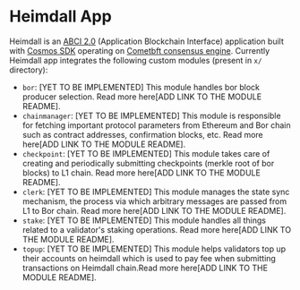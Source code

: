 # Heimdall App

Heimdall is an [ABCI 2.0](https://github.com/cometbft/cometbft/blob/main/spec/abci/abci%2B%2B_basic_concepts.md) (Application Blockchain Interface) application built with [Cosmos SDK](https://github.com/cosmos/cosmos-sdk/tree/main) operating on [Cometbft consensus engine](https://github.com/cometbft/cometbft/tree/main).
Currently Heimdall app integrates the following custom modules (present in `x/` directory):

* `bor`: [YET TO BE IMPLEMENTED] This module handles bor block producer selection. Read more here[ADD LINK TO THE MODULE README].
* `chainmanager`: [YET TO BE IMPLEMENTED] This module is responsible for fetching important protocol parameters from Ethereum and Bor chain such as contract addresses, confirmation blocks, etc. Read more here[ADD LINK TO THE MODULE README].
* `checkpoint`: [YET TO BE IMPLEMENTED] This module takes care of creating and periodically submitting checkpoints (merkle root of bor blocks) to L1 chain. Read more here[ADD LINK TO THE MODULE README].
* `clerk`: [YET TO BE IMPLEMENTED] This module manages the state sync mechanism, the process via which arbitrary messages are passed from L1 to Bor chain. Read more here[ADD LINK TO THE MODULE README].
* `stake`: [YET TO BE IMPLEMENTED] This module handles all things related to a validator's staking operations. Read more here[ADD LINK TO THE MODULE README].
* `topup`: [YET TO BE IMPLEMENTED] This module helps validators top up their accounts on heimdall which is used to pay fee when submitting transactions on Heimdall chain.Read more here[ADD LINK TO THE MODULE README].
